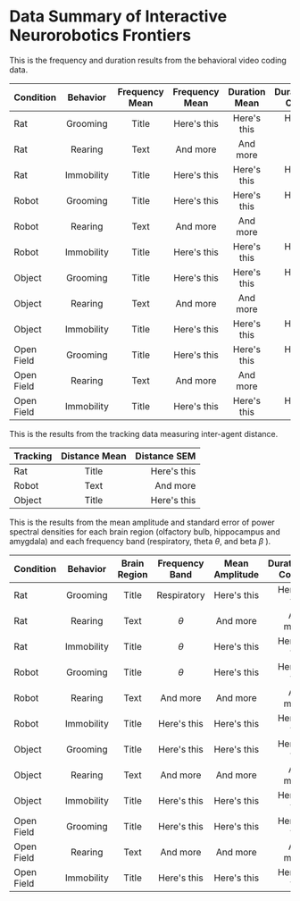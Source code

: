 # Data Summary of Interactive Neurorobotics Frontiers

This is the frequency and duration results from the behavioral video coding data.

|  Condition  |  Behavior   | Frequency Mean |Frequency Mean | Duration Mean |Duration Count |
| :---        | :----:      |    :----:      |     :----:    |    :----:     |         ---:  |
|     Rat     | Grooming    | Title          | Here's this   | Here's this   | Here's this   |
|     Rat     | Rearing     | Text           | And more      | And more      | And more      |
|     Rat     | Immobility  | Title          | Here's this   | Here's this   | Here's this   |
|    Robot    | Grooming    | Title          | Here's this   | Here's this   | Here's this   |
|    Robot    | Rearing     | Text           | And more      | And more      | And more      |
|    Robot    | Immobility  | Title          | Here's this   | Here's this   | Here's this   |
|   Object    | Grooming    | Title          | Here's this   | Here's this   | Here's this   |
|   Object    | Rearing     | Text           | And more      | And more      | And more      |
|   Object    | Immobility  | Title          | Here's this   | Here's this   | Here's this   |
| Open Field  | Grooming    | Title          | Here's this   | Here's this   | Here's this   |
| Open Field  | Rearing     | Text           | And more      | And more      | And more      |
| Open Field  | Immobility  | Title          | Here's this   | Here's this   | Here's this   |

This is the results from the tracking data measuring inter-agent distance. 

| Tracking   | Distance Mean | Distance SEM    | 
| :---       |    :----:     |           ---:  |
| Rat        | Title         | Here's this     |
| Robot      | Text          | And more        |
| Object     | Title         | Here's this     | 

This is the results from the mean amplitude and standard error of power spectral densities for each brain region (olfactory bulb, hippocampus and amygdala) and each frequency band (respiratory, theta $\theta$, and beta $\beta$ ).

|  Condition  |  Behavior   | Brain Region   |Frequency Band | Mean Amplitude |Duration Count |
| :---        | :----:      |    :----:      |     :----:    |    :----:     |         ---:  |
|     Rat     | Grooming    | Title          | 	Respiratory  | Here's this   | Here's this   |
|     Rat     | Rearing     | Text           |  $\theta$     | And more      | And more      |
|     Rat     | Immobility  | Title          |  $\theta$     | Here's this   | Here's this   |
|    Robot    | Grooming    | Title          |  $\theta$     | Here's this   | Here's this   |
|    Robot    | Rearing     | Text           | And more      | And more      | And more      |
|    Robot    | Immobility  | Title          | Here's this   | Here's this   | Here's this   |
|   Object    | Grooming    | Title          | Here's this   | Here's this   | Here's this   |
|   Object    | Rearing     | Text           | And more      | And more      | And more      |
|   Object    | Immobility  | Title          | Here's this   | Here's this   | Here's this   |
| Open Field  | Grooming    | Title          | Here's this   | Here's this   | Here's this   |
| Open Field  | Rearing     | Text           | And more      | And more      | And more      |
| Open Field  | Immobility  | Title          | Here's this   | Here's this   | Here's this   |
